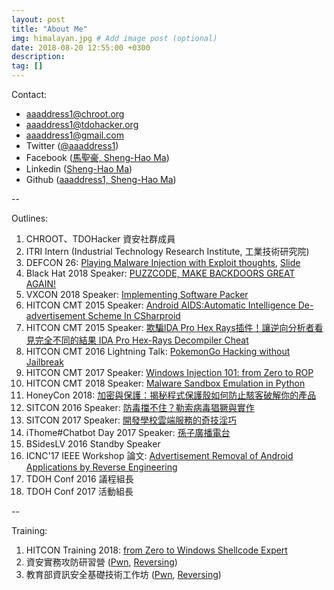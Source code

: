 ```yaml
---
layout: post
title: "About Me"
img: himalayan.jpg # Add image post (optional)
date: 2018-08-20 12:55:00 +0300
description: 
tag: []
---
```


Contact: 

* aaaddress1@chroot.org
* aaaddress1@tdohacker.org
* aaaddress1@gmail.com
* Twitter ([@aaaddress1](https://twitter.com/aaaddress1))
* Facebook ([馬聖豪, Sheng-Hao Ma](https://www.facebook.com/aaaddress1))
* Linkedin ([Sheng-Hao Ma](https://www.linkedin.com/in/aaaddress1/))
* Github ([aaaddress1, Sheng-Hao Ma](https://github.com/aaaddress1))

--

Outlines:

1. CHROOT、TDOHacker 資安社群成員
2. ITRI Intern (Industrial Technology Research Institute, 工業技術研究院)
3. DEFCON 26: [Playing Malware Injection with Exploit thoughts](https://www.defcon.org/html/defcon-26/dc-26-speakers.html#Ma), [Slide](https://speakerdeck.com/aaaddress1/playing-malware-injection-with-exploit-thoughts)
4. Black Hat 2018 Speaker: [PUZZCODE, MAKE BACKDOORS GREAT AGAIN!](https://www.blackhat.com/asia-18/arsenal/schedule/index.html#puzzcode-make-backdoors-great-again-9680)
5. VXCON 2018 Speaker: [Implementing Software Packer](https://speakerdeck.com/aaaddress1/implementing-software-packer-at-vxcon)
6. HITCON CMT 2015 Speaker: [Android AIDS:Automatic Intelligence De-advertisement Scheme In CSharproid](http://hitcon.org/2015/CMT/agenda/)
7. HITCON CMT 2015 Speaker: [欺騙IDA Pro Hex Rays插件！讓逆向分析者看見完全不同的結果 IDA Pro Hex-Rays Decompiler Cheat](http://hitcon.org/2015/CMT/agenda/)
8. HITCON CMT 2016 Lightning Talk: [PokemonGo Hacking without Jailbreak](https://docs.google.com/presentation/d/1XqU2GPG6l5nF8rsGTGbddQXk8k--5ZCDP7HlPC2D2eQ/edit#slide=id.g15edae6bef_0_16)
9. HITCON CMT 2017 Speaker: [Windows Injection 101: from Zero to ROP](http://hitcon.org/2017/CMT/agenda)
10. HITCON CMT 2018 Speaker: [Malware Sandbox Emulation in Python](https://speakerdeck.com/aaaddress1/malware-sandbox-emulation-in-python)
12. HoneyCon 2018: [加密與保護：揭秘程式保護殼如何防止駭客破解你的產品](http://2018.twcsa.org/speakers.html#spkr_0712_hc01_04)
13. SITCON 2016 Speaker: [防毒擋不住？勒索病毒猖獗與實作](http://sitcon.org/2016/#target-schedule)
14. SITCON 2017 Speaker: [開發學校雲端服務的奇技淫巧](https://sitcon.org/2017/#schedule-page)
15. iThome#Chatbot Day 2017 Speaker: [孫子廣播電台](http://chatbot.ithome.com.tw/)
16. BSidesLV 2016 Standby Speaker
17. ICNC'17 IEEE Workshop 論文: [Advertisement Removal of Android Applications by Reverse Engineering](http://www.conf-icnc.org/2017/program.htm)
18. TDOH Conf 2016 議程組長
19. TDOH Conf 2017 活動組長

--

Training:

1. HITCON Training 2018: [from Zero to Windows Shellcode Expert](https://hitcon.org/2018/CMT/training)
2. 資安實務攻防研習營 ([Pwn](https://speakerdeck.com/aaaddress1/ntustxtdoh-pwnji-chu), [Reversing](https://speakerdeck.com/aaaddress1/ntustxtdoh-zi-xun-an-quan-ji-chu-gong-zuo-fang-ji-chu-ni-xiang-jiao-yu-xun-lian))
3. 教育部資訊安全基礎技術工作坊 ([Pwn](https://speakerdeck.com/aaaddress1/linux-pwn-101), [Reversing](https://speakerdeck.com/aaaddress1/binary-ninja-101-windows-binary-reversing-from-zero-to-master))